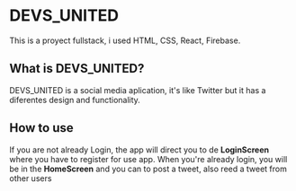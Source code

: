 # DEVS_UNITED

This is a proyect fullstack, i used HTML, CSS, React, Firebase.

## What is **DEVS_UNITED**?

DEVS_UNITED is a social media aplication, it's like Twitter but it has a diferentes design and functionality.

## **How to use**

If you are not already Login, the app will direct you to de **LoginScreen** where you have to register for use app.
When you're already login, you will be in the **HomeScreen** and you can to post a tweet, also reed a tweet from other users